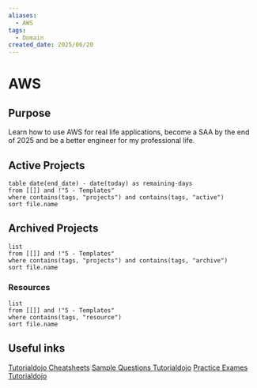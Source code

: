 ```yaml
---
aliases:
  - AWS
tags:
  - Domain
created_date: 2025/06/20
---
```

# AWS
## Purpose
Learn how to use AWS for real life applications, become a SAA by the end of 2025 and be a better engineer for my professional life.
## Active Projects
```dataview
table date(end_date) - date(today) as remaining-days
from [[]] and !"5 - Templates"
where contains(tags, "projects") and contains(tags, "active")
sort file.name
```
## Archived Projects
```dataview
list
from [[]] and !"5 - Templates"
where contains(tags, "projects") and contains(tags, "archive")
sort file.name
```
### Resources
```dataview
list
from [[]] and !"5 - Templates"
where contains(tags, "resource")
sort file.name
```
## Useful inks
[Tutorialdojo Cheatsheets](https://tutorialsdojo.com/aws-cheat-sheets/)
[Sample Questions Tutorialdojo](https://tutorialsdojo.com/aws-certified-solutions-architect-associate-saa-c03-sample-exam-questions/)
[Practice Exames Tutorialdojo](https://portal.tutorialsdojo.com/courses/aws-certified-solutions-architect-associate-practice-exams/) 





